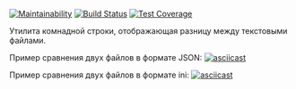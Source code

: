 [![Maintainability](https://api.codeclimate.com/v1/badges/c0b7328ce80b9d7aaf22/maintainability)](https://codeclimate.com/github/AleksBLN/frontend-project-lvl2/maintainability)
[![Build Status](https://travis-ci.org/AleksBLN/frontend-project-lvl2.svg?branch=master)](https://travis-ci.org/AleksBLN/frontend-project-lvl2)
[![Test Coverage](https://api.codeclimate.com/v1/badges/c0b7328ce80b9d7aaf22/test_coverage)](https://codeclimate.com/github/AleksBLN/frontend-project-lvl2/test_coverage)

Утилита комнадной строки, отображающая разницу между текстовыми файлами.

Пример сравнения двух файлов в формате JSON:
[![asciicast](https://asciinema.org/a/jaJNKIfNUncwZNR9IbvUU9DEB.svg)](https://asciinema.org/a/jaJNKIfNUncwZNR9IbvUU9DEB)

Пример сравнения двух файлов в формате ini:
[![asciicast](https://asciinema.org/a/8TC4fEe247Xvd82VYYV5rDgeb.svg)](https://asciinema.org/a/8TC4fEe247Xvd82VYYV5rDgeb)
